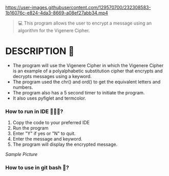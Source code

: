 https://user-images.githubusercontent.com/129570700/232308583-1b16076c-e824-4da3-8669-a08ef27abb34.mp4
> 💻 This program allows the user to encrypt a message using an algorithm for the Vigenere Cipher.

# DESCRIPTION 📝
- The program  will use the Vigenere Cipher in which the Vigenere Cipher is an example of a polyalphabetic substitution cipher that encrypts and decrypts messages using a keyword.
- The program used the chr() and ord() to get the equivalent letters and numbers.
- The program also has a 5 second timer to initiate the program.
- It also uses pyfiglet and termcolor.

### How to run in IDE 👩🏻‍💻?
1. Copy the code to your preferred IDE
2. Run the program
3. Enter "Y" if yes or "N" to quit.
4. Enter the message and keyword.
5. The program will display the encrypted message.

*Sample Picture*


### How to use in git bash 🚀?
